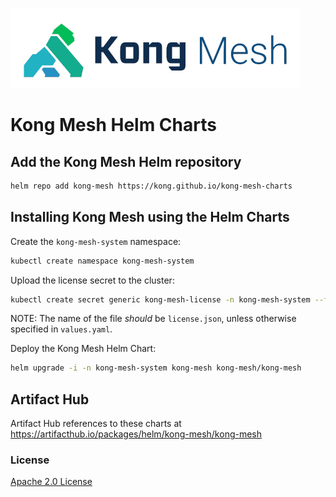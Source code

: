![Kong Mesh](./artifacts/kong-mesh.png)

# Kong Mesh Helm Charts

## Add the Kong Mesh Helm repository

```sh
helm repo add kong-mesh https://kong.github.io/kong-mesh-charts
```

## Installing Kong Mesh using the Helm Charts

Create the `kong-mesh-system` namespace:
```sh
kubectl create namespace kong-mesh-system
```

Upload the license secret to the cluster:
```sh
kubectl create secret generic kong-mesh-license -n kong-mesh-system --from-file=/path/to/license.json
```

NOTE: The name of the file *should* be `license.json`, unless otherwise specified in `values.yaml`.

Deploy the Kong Mesh Helm Chart:
```sh
helm upgrade -i -n kong-mesh-system kong-mesh kong-mesh/kong-mesh
```

## Artifact Hub

Artifact Hub references to these charts at https://artifacthub.io/packages/helm/kong-mesh/kong-mesh

### License

[Apache 2.0 License](https://www.apache.org/licenses/LICENSE-2.0)
